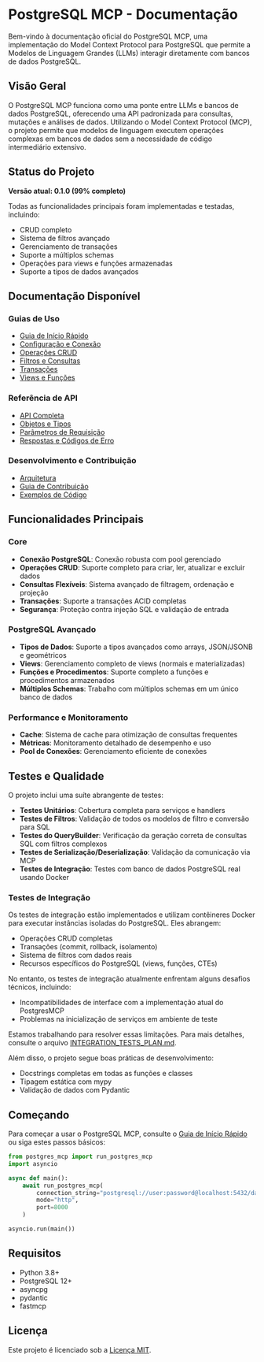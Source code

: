 # PostgreSQL MCP - Documentação

Bem-vindo à documentação oficial do PostgreSQL MCP, uma implementação do Model Context Protocol para PostgreSQL que permite a Modelos de Linguagem Grandes (LLMs) interagir diretamente com bancos de dados PostgreSQL.

## Visão Geral

O PostgreSQL MCP funciona como uma ponte entre LLMs e bancos de dados PostgreSQL, oferecendo uma API padronizada para consultas, mutações e análises de dados. Utilizando o Model Context Protocol (MCP), o projeto permite que modelos de linguagem executem operações complexas em bancos de dados sem a necessidade de código intermediário extensivo.

## Status do Projeto

**Versão atual: 0.1.0 (99% completo)**

Todas as funcionalidades principais foram implementadas e testadas, incluindo:
- CRUD completo
- Sistema de filtros avançado 
- Gerenciamento de transações
- Suporte a múltiplos schemas
- Operações para views e funções armazenadas
- Suporte a tipos de dados avançados

## Documentação Disponível

### Guias de Uso
- [Guia de Início Rápido](guides/quickstart.md)
- [Configuração e Conexão](guides/configuration.md)
- [Operações CRUD](guides/crud.md)
- [Filtros e Consultas](guides/filters.md)
- [Transações](guides/transactions.md)
- [Views e Funções](guides/views_functions.md)

### Referência de API
- [API Completa](API_REFERENCE.md)
- [Objetos e Tipos](api/types.md)
- [Parâmetros de Requisição](api/request_parameters.md)
- [Respostas e Códigos de Erro](api/responses.md)

### Desenvolvimento e Contribuição
- [Arquitetura](ARCHITECTURE.md)
- [Guia de Contribuição](../CONTRIBUTING.md)
- [Exemplos de Código](CODE_EXAMPLES.md)

## Funcionalidades Principais

### Core
- **Conexão PostgreSQL**: Conexão robusta com pool gerenciado
- **Operações CRUD**: Suporte completo para criar, ler, atualizar e excluir dados
- **Consultas Flexíveis**: Sistema avançado de filtragem, ordenação e projeção
- **Transações**: Suporte a transações ACID completas
- **Segurança**: Proteção contra injeção SQL e validação de entrada

### PostgreSQL Avançado
- **Tipos de Dados**: Suporte a tipos avançados como arrays, JSON/JSONB e geométricos
- **Views**: Gerenciamento completo de views (normais e materializadas)
- **Funções e Procedimentos**: Suporte completo a funções e procedimentos armazenados
- **Múltiplos Schemas**: Trabalho com múltiplos schemas em um único banco de dados

### Performance e Monitoramento
- **Cache**: Sistema de cache para otimização de consultas frequentes
- **Métricas**: Monitoramento detalhado de desempenho e uso
- **Pool de Conexões**: Gerenciamento eficiente de conexões

## Testes e Qualidade

O projeto inclui uma suíte abrangente de testes:

- **Testes Unitários**: Cobertura completa para serviços e handlers
- **Testes de Filtros**: Validação de todos os modelos de filtro e conversão para SQL
- **Testes do QueryBuilder**: Verificação da geração correta de consultas SQL com filtros complexos
- **Testes de Serialização/Deserialização**: Validação da comunicação via MCP
- **Testes de Integração**: Testes com banco de dados PostgreSQL real usando Docker

### Testes de Integração

Os testes de integração estão implementados e utilizam contêineres Docker para executar instâncias isoladas do PostgreSQL. Eles abrangem:
- Operações CRUD completas
- Transações (commit, rollback, isolamento)
- Sistema de filtros com dados reais
- Recursos específicos do PostgreSQL (views, funções, CTEs)

No entanto, os testes de integração atualmente enfrentam alguns desafios técnicos, incluindo:
- Incompatibilidades de interface com a implementação atual do PostgresMCP
- Problemas na inicialização de serviços em ambiente de teste

Estamos trabalhando para resolver essas limitações. Para mais detalhes, consulte o arquivo [INTEGRATION_TESTS_PLAN.md](../INTEGRATION_TESTS_PLAN.md).

Além disso, o projeto segue boas práticas de desenvolvimento:
- Docstrings completas em todas as funções e classes
- Tipagem estática com mypy
- Validação de dados com Pydantic

## Começando

Para começar a usar o PostgreSQL MCP, consulte o [Guia de Início Rápido](guides/quickstart.md) ou siga estes passos básicos:

```python
from postgres_mcp import run_postgres_mcp
import asyncio

async def main():
    await run_postgres_mcp(
        connection_string="postgresql://user:password@localhost:5432/database",
        mode="http",
        port=8000
    )

asyncio.run(main())
```

## Requisitos

- Python 3.8+
- PostgreSQL 12+
- asyncpg
- pydantic
- fastmcp

## Licença

Este projeto é licenciado sob a [Licença MIT](../LICENSE).